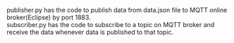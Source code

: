 publisher.py has the code to publish data from data.json file to MQTT online broker(Eclipse) by port 1883.  
subscriber.py has the code to subscribe to a topic on MQTT broker and receive the data whenever data is published to that topic.
